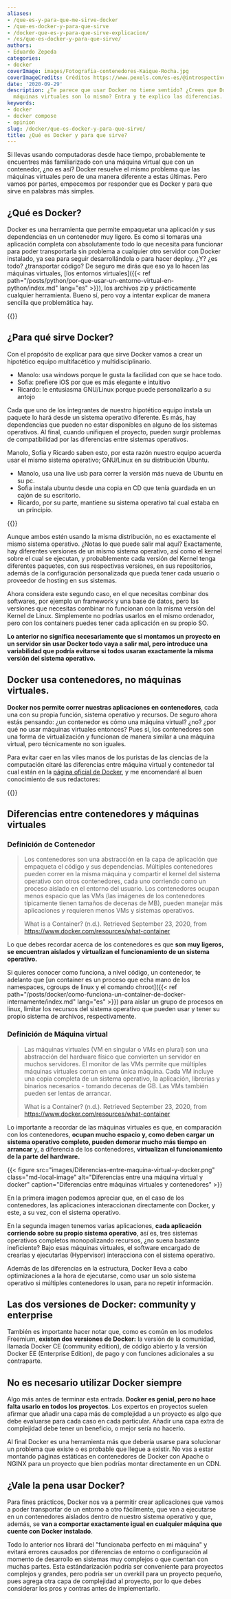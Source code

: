 ```yaml
---
aliases:
- /que-es-y-para-que-me-sirve-docker
- /que-es-docker-y-para-que-sirve
- /docker-que-es-y-para-que-sirve-explicacion/
- /es/que-es-docker-y-para-que-sirve/
authors:
- Eduardo Zepeda
categories:
- docker
coverImage: images/Fotografia-contenedores-Kaique-Rocha.jpg
coverImageCredits: Créditos https://www.pexels.com/es-es/@introspectivedsgn
date: '2020-09-29'
description: ¿Te parece que usar Docker no tiene sentido? ¿Crees que Docker y las
  máquinas virtuales son lo mismo? Entra y te explico las diferencias.
keywords:
- docker
- docker compose
- opinion
slug: /docker/que-es-docker-y-para-que-sirve/
title: ¿Qué es Docker y para que sirve?
---
```


Si llevas usando computadoras desde hace tiempo, probablemente te encuentres más familiarizado con una máquina virtual que con un contenedor, ¿no es así? Docker resuelve el mismo problema que las máquinas virtuales pero de una manera diferente a estas últimas. Pero vamos por partes, empecemos por responder que es Docker y para que sirve en palabras más simples.

## ¿Qué es Docker?

Docker es una herramienta que permite empaquetar una aplicación y sus dependencias en un contenedor muy ligero. Es como si tomaras una aplicación completa con absolutamente todo lo que necesita para funcionar para poder transportarla sin problema a cualquier otro servidor con Docker instalado, ya sea para seguir desarrollándola o para hacer deploy. ¿Y? ¿es todo? ¿transportar código? De seguro me dirás que eso ya lo hacen las máquinas virtuales, [los entornos virtuales]({{< ref path="/posts/python/por-que-usar-un-entorno-virtual-en-python/index.md" lang="es" >}}), los archivos zip y prácticamente cualquier herramienta. Bueno sí, pero voy a intentar explicar de manera sencilla que problemática hay.

{{<ad1>}}

## ¿Para qué sirve Docker?

Con el propósito de explicar para que sirve Docker vamos a crear un hipotético equipo multifacético y multidisciplinario.

- Manolo: usa windows porque le gusta la facilidad con que se hace todo.
- Sofia: prefiere iOS por que es más elegante e intuitivo
- Ricardo: le entusiasma GNU/Linux porque puede personalizarlo a su antojo

Cada que uno de los integrantes de nuestro hipotético equipo instala un paquete lo hará desde un sistema operativo diferente. Es más, hay dependencias que pueden no estar disponibles en alguno de los sistemas operativos. Al final, cuando unifiquen el proyecto, pueden surgir problemas de compatibilidad por las diferencias entre sistemas operativos.

Manolo, Sofia y Ricardo saben esto, por esta razón nuestro equipo acuerda usar el mismo sistema operativo; GNU/Linux en su distribución Ubuntu.

- Manolo, usa una live usb para correr la versión más nueva de Ubuntu en su pc.
- Sofia instala ubuntu desde una copia en CD que tenía guardada en un cajón de su escritorio.
- Ricardo, por su parte, mantiene su sistema operativo tal cual estaba en un principio.

{{<ad2>}}

Aunque ambos estén usando la misma distribución, no es exactamente el mismo sistema operativo. ¿Notas lo que puede salir mal aquí? Exactamente, hay diferentes versiones de un mismo sistema operativo, así como el kernel sobre el cual se ejecutan, y probablemente cada versión del Kernel tenga diferentes paquetes, con sus respectivas versiones, en sus repositorios, además de la configuración personalizada que pueda tener cada usuario o proveedor de hosting en sus sistemas.

Ahora considera este segundo caso, en el que necesitas combinar dos softwares, por ejemplo un framework y una base de datos, pero las versiones que necesitas combinar no funcionan con la misma versión del Kernel de Linux. Simplemente no podrías usarlos en el mismo ordenador, pero con los containers puedes tener cada aplicación en su propio SO.

**Lo anterior no significa necesariamente que si montamos un proyecto en un servidor sin usar Docker todo vaya a salir mal, pero introduce una variabilidad que podría evitarse si todos usaran** **exactamente la misma versión del sistema operativo.**

## Docker usa contenedores, no máquinas virtuales.

**Docker nos permite correr nuestras aplicaciones en contenedores**, cada una con su propia función, sistema operativo y recursos. De seguro ahora estás pensando: ¿un contenedor es cómo una máquina virtual? ¿no? ¿por qué no usar máquinas virtuales entonces? Pues sí, los contenedores son una forma de virtualización y funcionan de manera similar a una máquina virtual, pero técnicamente no son iguales.

Para evitar caer en las viles manos de los puristas de las ciencias de la computación citaré las diferencias entre máquina virtual y contenedor tal cual están en la [página oficial de Docker](https://www.docker.com/resources/what-container), y me encomendaré al buen conocimiento de sus redactores:

{{<ad3>}}

## Diferencias entre contenedores y máquinas virtuales

### Definición de Contenedor

> Los contenedores son una abstracción en la capa de aplicación que empaqueta el código y sus dependencias. Múltiples contenedores pueden correr en la misma máquina y compartir el kernel del sistema operativo con otros contenedores, cada uno corriendo como un proceso aislado en el entorno del usuario. Los contenedores ocupan menos espacio que las VMs (las imágenes de los contenedores típicamente tienen tamaños de decenas de MB), pueden manejar más aplicaciones y requieren menos VMs y sistemas operativos.
> 
> What is a Container? (n.d.). Retrieved September 23, 2020, from https://www.docker.com/resources/what-container

Lo que debes recordar acerca de los contenedores es que **son muy ligeros, se encuentran aislados y virtualizan el funcionamiento de un sistema operativo.**

Si quieres conocer como funciona, a nivel código, un contenedor, te adelanto que [un container es un proceso que echa mano de los namespaces, cgroups de linux y el comando chroot]({{< ref path="/posts/docker/como-funciona-un-container-de-docker-internamente/index.md" lang="es" >}}) para aislar un grupo de procesos en linux, limitar los recursos del sistema operativo que pueden usar y tener su propio sistema de archivos, respectivamente.

### Definición de Máquina virtual

> Las máquinas virtuales (VM en singular o VMs en plural) son una abstracción del hardware físico que convierten un servidor en muchos servidores. El monitor de las VMs permite que múltiples máquinas virtuales corran en una única máquina. Cada VM incluye una copia completa de un sistema operativo, la aplicación, librerías y binarios necesarios - tomando decenas de GB. Las VMs también pueden ser lentas de arrancar.
> 
> What is a Container? (n.d.). Retrieved September 23, 2020, from https://www.docker.com/resources/what-container

Lo importante a recordar de las máquinas virtuales es que, en comparación con los contenedores, **ocupan mucho espacio y, como deben cargar un sistema operativo completo, pueden demorar mucho más tiempo en arrancar** y, a diferencia de los contenedores, **virtualizan el funcionamiento de la parte del hardware.**

{{< figure src="images/Diferencias-entre-maquina-virtual-y-docker.png" class="md-local-image" alt="Diferencias entre una máquina virtual y docker" caption="Diferencias entre máquinas virtuales y contenedores" >}}

En la primera imagen podemos apreciar que, en el caso de los contenedores, las aplicaciones interaccionan directamente con Docker, y este, a su vez, con el sistema operativo.

En la segunda imagen tenemos varias aplicaciones, **cada aplicación corriendo sobre su propio sistema operativo**, así es, tres sistemas operativos completos monopolizando recursos, ¿no suena bastante ineficiente? Bajo esas máquinas virtuales, el software encargado de crearlas y ejecutarlas (Hypervisor) interacciona con el sistema operativo.

Además de las diferencias en la estructura, Docker lleva a cabo optimizaciones a la hora de ejecutarse, como usar un solo sistema operativo si múltiples contenedores lo usan, para no repetir información.

## Las dos versiones de Docker: community y enterprise

También es importante hacer notar que, como es común en los modelos Freemium, **existen dos versiones de Docker:** la versión de la comunidad, llamada Docker CE (community edition), de código abierto y la versión Docker EE (Enterprise Edition), de pago y con funciones adicionales a su contraparte.

## No es necesario utilizar Docker siempre

Algo más antes de terminar esta entrada. **Docker es genial, pero no hace falta usarlo en todos los proyectos**. Los expertos en proyectos suelen afirmar que añadir una capa más de complejidad a un proyecto es algo que debe evaluarse para cada caso en cada particular. Añadir una capa extra de complejidad debe tener un beneficio, o mejor sería no hacerlo.

Al final Docker es una herramienta más que debería usarse para solucionar un problema que existe o es probable que llegue a existir. No vas a estar montando páginas estáticas en contenedores de Docker con Apache o NGINX para un proyecto que bien podrías montar directamente en un CDN.

## ¿Vale la pena usar Docker?

Para fines prácticos, Docker nos va a permitir crear aplicaciones que vamos a poder transportar de un entorno a otro fácilmente, que van a ejecutarse en un contenedores aislados dentro de nuestro sistema operativo y que, además, se **van a comportar exactamente igual en cualquier máquina que cuente con Docker instalado**. 

Todo lo anterior nos librará del "funcionaba perfecto en mi máquina" y evitará errores causados por diferencias de entorno o configuración al momento de desarrollo en sistemas muy complejos o que cuentan con muchas partes. Esta estándarización podría ser conveniente para proyectos complejos y grandes, pero podría ser un overkill para un proyecto pequeño, pues agrega otra capa de complejidad al proyecto, por lo que debes considerar los pros y contras antes de implementarlo.